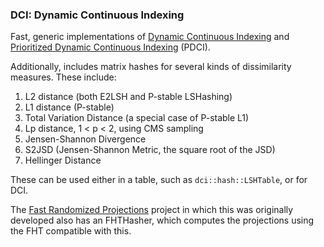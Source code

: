 ### DCI: Dynamic Continuous Indexing

Fast, generic implementations of [Dynamic Continuous Indexing](https://arxiv.org/abs/1512.00442) and [Prioritized Dynamic Continuous Indexing](https://arxiv.org/abs/1703.00440) (PDCI).

Additionally, includes matrix hashes for several kinds of dissimilarity measures. These include:

1. L2 distance (both E2LSH and P-stable LSHashing)
2. L1 distance (P-stable)
3. Total Variation Distance (a special case of P-stable L1)
4. Lp distance, 1 < p < 2, using CMS sampling
5. Jensen-Shannon Divergence
6. S2JSD (Jensen-Shannon Metric, the square root of the JSD)
7. Hellinger Distance

These can be used either in a table, such as `dci::hash::LSHTable`, or for DCI.

The [Fast Randomized Projections](https://github.com/dnbaker/frp) project in which this was originally developed also has an
FHTHasher, which computes the projections using the FHT compatible with this.
